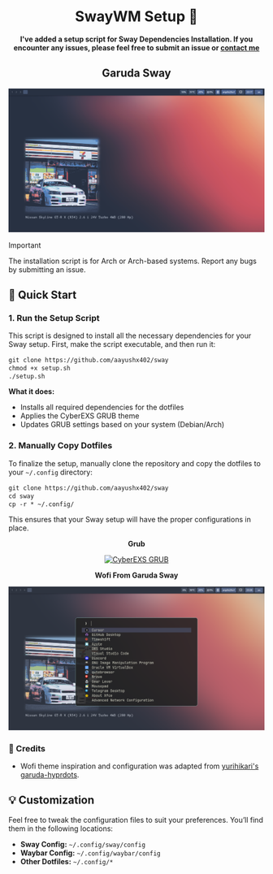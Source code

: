 <h1 align="center">SwayWM Setup 🚀</h1>

<p align="center"><strong>I've added a setup script for Sway Dependencies Installation. If you encounter any issues, please feel free to submit an issue or <a href="mailto:aayushchalise8@gmail.com">contact me</a></strong>

<h2 align="center">Garuda Sway</h2>
<p align="center">
  <a href="/" target="_blank" rel="noreferrer"><img src="https://github.com/aayushx402/Linux-Background/blob/main/IMG_20240706_232523.png" alt="Garuda Sway"></a>
</p>

> [!IMPORTANT]
> The installation script is for Arch or Arch-based systems. Report any bugs by submitting an issue.

<h2>🚀 Quick Start</h2>

<h3>1. Run the Setup Script</h3>
<p>This script is designed to install all the necessary dependencies for your Sway setup. First, make the script executable, and then run it:</p>

<pre><code>git clone https://github.com/aayushx402/sway
chmod +x setup.sh
./setup.sh</code></pre>

<p><strong>What it does:</strong></p>
<ul>
  <li>Installs all required dependencies for the dotfiles</li>
  <li>Applies the CyberEXS GRUB theme</li>
  <li>Updates GRUB settings based on your system (Debian/Arch)</li>
</ul>

<h3>2. Manually Copy Dotfiles</h3>
<p>To finalize the setup, manually clone the repository and copy the dotfiles to your <code>~/.config</code> directory:</p>

<pre><code>git clone https://github.com/aayushx402/sway
cd sway
cp -r * ~/.config/</code></pre>

<p>This ensures that your Sway setup will have the proper configurations in place.</p>

<p align="center"><strong>Grub</strong></p>
<p align="center">
  <a href="/" target="_blank" rel="noreferrer"><img src="https://github.com/Jacksaur/Gorgeous-GRUB/blob/main/Images/CyberEXS.png" alt="CyberEXS GRUB"></a>
</p>

<p align="center"><strong>Wofi From Garuda Sway</strong> </p>
<p align="center">
  <a href="/" target="_blank" rel="noreferrer"><img src="https://github.com/aayushx402/Linux-Background/blob/main/swappy-20240706-232843.png" alt="Wofi"></a>
</p>

<h3>🎨 Credits</h3>
<ul>
  <li>Wofi theme inspiration and configuration was adapted from <a href="https://github.com/yurihikari/garuda-hyprdots">yurihikari's garuda-hyprdots</a>.</li>
</ul>

<h2>💡 Customization</h2>
<p>Feel free to tweak the configuration files to suit your preferences. You’ll find them in the following locations:</p>
<ul>
  <li><strong>Sway Config:</strong> <code>~/.config/sway/config</code></li>
  <li><strong>Waybar Config:</strong> <code>~/.config/waybar/config</code></li>
  <li><strong>Other Dotfiles:</strong> <code>~/.config/*</code></li>
</ul>


